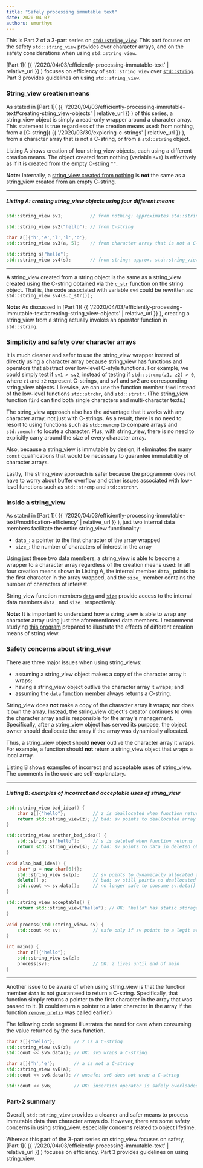 ```yaml
---
title: "Safely processing immutable text"
date: 2020-04-07
authors: smurthys
---
```


This is Part 2 of a 3-part series on [`std::string_view`](https://en.cppreference.com/w/cpp/string/basic_string_view).
This part focuses on the safety `std::string_view` provides over character arrays, and on
the safety considerations when using `std::string_view`.

[Part 1]( {{ '/2020/04/03/efficiently-processing-immutable-text' | relative_url }} ) focuses on efficiency of
`std::string_view` over [`std::string`](https://en.cppreference.com/w/cpp/string/basic_string).
Part 3 provides guidelines on using `std::string_view`.
<!--more-->

### String_view creation means

As stated in [Part 1]( {{ '/2020/04/03/efficiently-processing-immutable-text#creating-string_view-objects' | relative_url }} )
of this series, a string_view object is simply a read-only wrapper around a character
array. This statement is true regardless of the creation means used: from nothing, from a
[C-string]( {{ '/2020/03/30/exploring-c-strings' | relative_url }} ), from a character array that is not a
C-string, or from a `std::string` object.

Listing A shows creation of four string_view objects, each using a different creation
means. The object created from nothing (variable `sv1`) is effectively as if it is
created from the empty C-string `""`. 

**Note:** Internally, a [string_view created from nothing](https://timsong-cpp.github.io/cppwp/n4659/string.view#cons-2)
is **not** the same as a string_view created from an empty C-string.

---
##### Listing A: creating string_view objects using four different means

```cpp
std::string_view sv1;          // from nothing: approximates std::string_view sv1("");

std::string_view sv2("hello"); // from C-string

char a[]{'h','e','l','l','o'};
std::string_view sv3(a, 5);    // from character array that is not a C-string

std::string s("hello");
std::string_view sv4(s);       // from string: approx. std::string_view sv4(s.c_str());
```

---

A string_view created from a string object is the same as a string_view created using the
C-string obtained via the [`c_str`](https://en.cppreference.com/w/cpp/string/basic_string/c_str)
function on the string object. That is, the code associated with variable `sv4` could be
rewritten as: `std::string_view sv4(s.c_str());`

**Note:** As discussed in [Part 1]( {{ '/2020/04/03/efficiently-processing-immutable-text#creating-string_view-objects' | relative_url }} ),
creating a string_view from a string actually invokes an operator function in
`std::string`.

### Simplicity and safety over character arrays

It is much cleaner and safer to use the string_view wrapper instead of directly using a
character array because string_view has functions and operators that abstract over
low-level C-style functions. For example, we could simply test if `sv1 > sv2`, instead of
testing if `std::strcmp(z1, z2) > 0`, where `z1` and `z2` represent C-strings, and sv1
and sv2 are corresponding string_view objects. Likewise, we can use the function member
`find` instead of the low-level functions `std::strchr`, and `std::strstr`. (The
string_view function `find` can find both single characters and multi-character texts.)

The string_view approach also has the advantage that it works with any character array,
not just with C-strings. As a result, there is no need to resort to using functions such
as `std::memcmp` to compare arrays and `std::memchr` to locate a character. Plus, with
string_view, there is no need to explicitly carry around the size of every character
array.

Also, because a string_view is immutable by design, it eliminates the many `const`
qualifications that would be necessary to guarantee immutability of character arrays.

Lastly, The string_view approach is safer because the programmer does not have to worry
about buffer overflow and other issues associated with low-level functions such as
`std::strcmp` and `std::strchr`.

### Inside a string_view

As stated in [Part 1]( {{ '/2020/04/03/efficiently-processing-immutable-text#modification-efficiency' | relative_url }} ),
just two internal data members facilitate the entire string_view functionality:

- `data_`: a pointer to the first character of the array wrapped
- `size_`: the number of characters of interest in the array

Using just these two data members, a string_view is able to become a wrapper to a
character array regardless of the creation means used: In all four creation means shown
in Listing A, the internal member `data_` points to the first character in the array
wrapped, and the `size_` member contains the number of characters of interest.

String_view function members [`data`](https://en.cppreference.com/w/cpp/string/basic_string_view/data)
and [`size`](https://en.cppreference.com/w/cpp/string/basic_string_view/size) provide
access to the internal data members `data_` and `size_` respectively.

**Note:** It is important to understand how a string_view is able to wrap any character
array using just the aforementioned data members. I recommend studying [this program](https://godbolt.org/z/ZfFpZn)
prepared to illustrate the effects of different creation means of string view.

### Safety concerns about string_view

There are three major issues when using string_views:

- assuming a string_view object makes a copy of the character array it wraps;
- having a string_view object outlive the character array it wraps; and
- assuming the `data` function member always returns a C-string.

String_view does **not** make a copy of the character array it wraps; nor does it own the
array. Instead, the string_view object's creator continues to own the character array and
is responsible for the array's management. Specifically, after a string_view object has
served its purpose, the object owner should deallocate the array if the array was
dynamically allocated.

Thus, a string_view object should **never** outlive the character array it wraps. For
example, a function should **not** return a string_view object that wraps a local array.

Listing B shows examples of incorrect and acceptable uses of string_view. The comments in
the code are self-explanatory.

---
##### Listing B: examples of incorrect and acceptable uses of string_view

```cpp
std::string_view bad_idea() {
    char z[]{"hello"};          // z is deallocated when function returns
    return std::string_view(z); // bad: sv points to deallocated array
}

std::string_view another_bad_idea() {
    std::string s("hello");     // s is deleted when function returns
    return std::string_view(s); // bad: sv points to data in deleted object
}

void also_bad_idea() {
    char* p = new char[6]{};
    std::string_view sv(p);     // sv points to dynamically allocated array
    delete[] p;                 // bad: sv still points to deallocated array
    std::cout << sv.data();     // no longer safe to consume sv.data()
}

std::string_view acceptable() {
    return std::string_view("hello"); // OK: "hello" has static storage
}

void process(std::string_view& sv) {
    std::cout << sv;            // safe only if sv points to a legit array
}

int main() {
    char z[]{"hello"};
    std::string_view sv(z);
    process(sv);                // OK: z lives until end of main
}
```

---

Another issue to be aware of when using string_view is that the function member
`data` is not guaranteed to return a C-string. Specifically, that function simply returns
a pointer to the first character in the array that was passed to it. (It could return a
pointer to a later character in the array if the function [`remove_prefix`]((/2020/04/03/efficiently-processing-immutable-text#modification-efficiency))
was called earlier.)

The following code segment illustrates the need for care when consuming the value returned
by the `data` function.

```cpp
char z[]{"hello"};       // z is a C-string
std::string_view sv5(z);
std::cout << sv5.data(); // OK: sv5 wraps a C-string

char a[]{'h','e'};       // a is not a C-string
std::string_view sv6(a);
std::cout << sv6.data(); // unsafe: sv6 does not wrap a C-string

std::cout << sv6;        // OK: insertion operator is safely overloaded
```

### Part-2 summary

Overall, `std::string_view` provides a cleaner and safer means to process immutable data
than character arrays do. However, there are some safety concerns in using string_view,
especially concerns related to object lifetime.

Whereas this part of the 3-part series on string_view focuses on safety, [Part 1]( {{ '/2020/04/03/efficiently-processing-immutable-text' | relative_url }} )
focuses on efficiency. Part 3 provides guidelines on using string_view.
